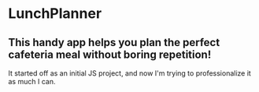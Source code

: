 # LunchPlanner


## This handy app helps you plan the perfect cafeteria meal without boring repetition! 

It started off as an initial JS project, and now I'm trying to professionalize it as much I can. 
